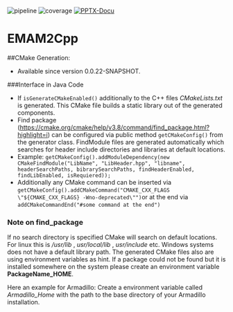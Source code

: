 ![pipeline](https://git.rwth-aachen.de/monticore/EmbeddedMontiArc/generators/EMAM2Cpp/badges/master/build.svg)
![coverage](https://git.rwth-aachen.de/monticore/EmbeddedMontiArc/generators/EMAM2Cpp/badges/master/coverage.svg)
[![PPTX-Docu](https://img.shields.io/badge/PPTX--Docu-2018--05--22-brightgreen.svg)](https://github.com/EmbeddedMontiArc/Documentation/blob/master/reposlides/18.05.22.Docu.EMAM2CPP.pdf)

# EMAM2Cpp

##CMake Generation:
* Available since version 0.0.22-SNAPSHOT. 

###Interface in Java Code
* If `isGenerateCMakeEnabled()` additionally to the C++ files _CMakeLists.txt_ is generated. 
  This CMake file builds a static library out of the generated components.
* Find package (https://cmake.org/cmake/help/v3.8/command/find_package.html?highlight=i) can be configured via public method `getCMakeConfig()` from the generator class. FindModule files are generated automatically which searches for header include directories and libraries at default locations.    
* Example: `getCMakeConfig().addModuleDependency(new CMakeFindModule("LibName", "LibHeader.hpp", "libname", headerSearchPaths, bibrarySearchPaths, findHeaderEnabled, findLibEnabled, isRequiered));`
* Additionally any CMake command can be inserted via `getCMakeConfig().addCMakeCommand("CMAKE_CXX_FLAGS  \"${CMAKE_CXX_FLAGS} -Wno-deprecated\"")`or at the end via `addCMakeCommandEnd("#some command at the end")`

### Note on find_package
If no search directory is specified CMake will search on default locations. For linux this is _/usr/lib_ , _usr/local/lib_ , _usr/include_ etc. Windows systems does not have a default library path. The generated CMake files also are using environment variables as hint. If a package could not be found but it is installed somewhere on the system please create an environment variable **PackageName_HOME**.  

Here an example for Armadillo:
Create a environment variable called _Armadillo_Home_ with the path to the base directory of your Armadillo installation.